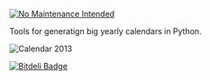 [![No Maintenance Intended](http://unmaintained.tech/badge.svg)](http://unmaintained.tech/)

Tools for generatign big yearly calendars in Python.

![Calendar 2013](http://f.cl.ly/items/2v1d3m2f101M433P1a0A/2013.png "2013")


[![Bitdeli Badge](https://d2weczhvl823v0.cloudfront.net/mdornseif/bigcalendar/trend.png)](https://bitdeli.com/free "Bitdeli Badge")

